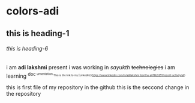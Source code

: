 # colors-adi
## this is heading-1
###### this is heading-6
i am **adi lakshmi** present i was working in _sayukth_  ~~technologies~~
i am learning <sup>doc<sup>  <sub>umentation<sub>
This is the link to my [LinkedIn] (https://www.linkedin.com/in/adilakshmi-bonthu-a618b3251/recent-activity/all)

this is first file of my repository in the github
this is the seccond change in the repository

